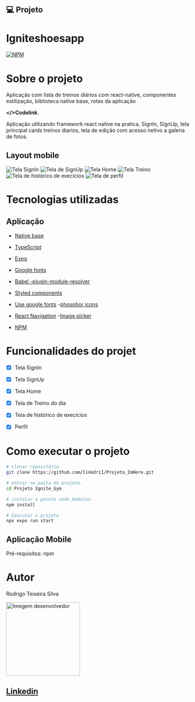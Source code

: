 
## 💻 Projeto

# Igniteshoesapp

[![NPM](https://img.shields.io/npm/l/react)](https://github.com/linkdri1/Ignite_Gym/blob/rotas_privadas/LICENSE)

# Sobre o projeto

Aplicação com lista de treinos diários com react-native, componentes estilização, biblioteca native base, rotas da aplicação 

 **</>Codelink**.

Aplicação utilizando framework react native na pratica, SignIn, SignUp, tela principal cards treinos diarios, tela de edição com acesso netivo a galeria de fotos. 

## Layout mobile
![Tela SignIn](./assets/imagem-2.png)
![Tela de SignUp](./assets/imagem-3.png)
![Tela Home](./assets/imagem-4.png)
![Tela Treino](./assets/imagem-5.png)
![Tela de histórico de execícios](./assets/imagem-6.png)
![Tela de perfil](./assets/imagem-7.png)

# Tecnologias utilizadas
## Aplicação

- [Native base](https://nativebase.io)
- [TypeScript](https://www.typescriptlang.org/docs/)
- [Expo](https://docs.expo.dev/?utm_source=google&utm_medium=cpc&utm_content=search&gclid=CjwKCAjwxOymBhAFEiwAnodBLE4O6-g49a-HniPnrQt_l-6t_CNvui4z2_h31jUCUpesirHbFYmI_hoC39IQAvD_BwE)

- [Google fonts](https://docs.expo.dev/develop/user-interface/fonts/#use-a-google-font)
- [Babel -plugin-module-resolver](https://github.com/tleunen/babel-plugin-module-resolver#readme)
- [Styled components](www.google.com/url)
- [Use google fonts](https://docs.expo.dev/develop/user-interface/fonts/#use-a-google-font)
-[phosphor icons](https://phosphoricons.com)
- [React Navigation](https://reactnavigation.org)
-[Image picker](https://docs.expo.dev/versions/latest/sdk/imagepicker/)
- [NPM](https://docs.npmjs.com)


# Funcionalidades do projet

- [x] Tela SignIn 
- [x] Tela SignUp
- [x] Tela Home
- [x] Tela de Treino do dia 
- [x] Tela de histórico de execícios
- [x] Perfil


# Como executar o projeto

```bash
# clonar repositório
git clone https://github.com/linkdri1/Projeto_ImHere.git

# entrar na pasta do projeto.
cd Projeto Ignite_Gym

# instalar o pacote node_modules.
npm install

# Executar o projeto
npx expo run start
```
## Aplicação Mobile
Pré-requisitos: npm 

# Autor

Rodrigo Teixeira Silva

<img style = "width:200px" src="https://github.com/linkdri1.png" alt="Imegem desenvolvedor" >

## [Linkedin](https://www.linkedin.com/in/rodrigo-teixeira-silva/)


